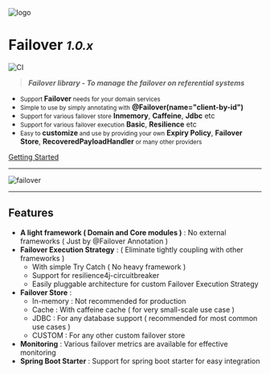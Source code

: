 ![logo](docs/images/failover-icon.png)

# **Failover** <small>***1.0.x***</small>

![CI](https://github.com/societe-generale/failover/actions/workflows/java-maven-ci.yml/badge.svg)


> ***Failover library - To manage the failover on referential systems***

- <small>Support </small>**Failover**<small> needs for your domain services</small>
- <small>Simple to use by simply annotating with</small> **@Failover(name="client-by-id")**
- <small>Support for various failover store</small> **Inmemory**, **Caffeine**, **Jdbc** etc
- <small>Support for various failover execution</small> **Basic**, **Resilience** etc
- <small>Easy to </small>**customize**<small>  and use by providing your own</small> **Expiry Policy**, **Failover Store**, **RecoveredPayloadHandler**<small> or many other providers</small>

[Getting Started](https://societe-generale.github.io/failover/#/documentation/quick-start)

---

![failover](docs/images/failover.png)

---

## Features
- **A light framework ( Domain and Core modules )** : No external frameworks  ( Just by @Failover Annotation ) 
- **Failover Execution Strategy** :  ( Eliminate tightly coupling with other frameworks )
  - With simple Try Catch  ( No heavy framework )
  - Support for resilience4j-circuitbreaker 	
  - Easily pluggable architecture for custom Failover Execution Strategy 
- **Failover Store** :  
  - In-memory : Not recommended for production 
  - Cache : With caffeine cache ( for very small-scale use case )
  - JDBC : For any database support ( recommended for most common use cases )
  - CUSTOM : For any other custom failover store
- **Monitoring** : Various failover metrics are available for effective monitoring
- **Spring Boot Starter** : Support for spring boot starter for easy integration

